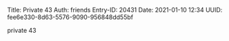 Title: Private 43
Auth: friends
Entry-ID: 20431
Date: 2021-01-10 12:34
UUID: fee6e330-8d63-5576-9090-956848dd55bf

private 43
